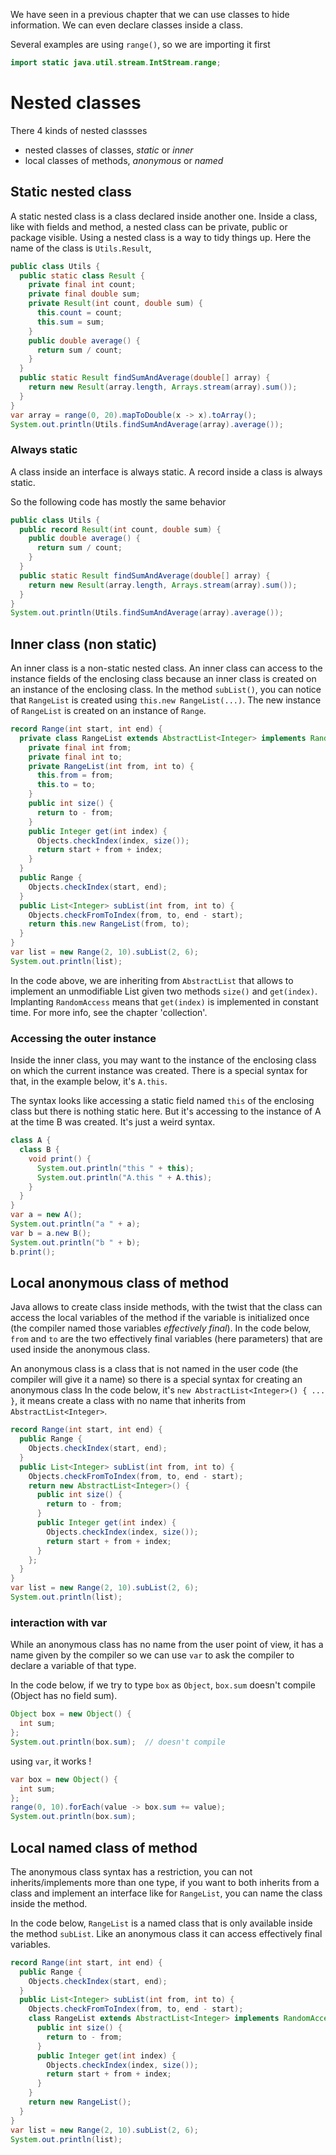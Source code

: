 We have seen in a previous chapter that we can use classes to hide information. 
We can even declare classes inside a class.

Several examples are using `range()`, so we are importing it first
```java
import static java.util.stream.IntStream.range;
```

# Nested classes

There 4 kinds of nested classses
- nested classes of classes, _static_ or _inner_
- local classes of methods, _anonymous_ or _named_

## Static nested class
A static nested class is a class declared inside another one.
Inside a class, like with fields and method, a nested class
can be private, public or package visible.
Using a nested class is a way to tidy things up.
Here the name of the class is `Utils.Result`,
```java
public class Utils {
  public static class Result {
    private final int count;
    private final double sum; 
    private Result(int count, double sum) {
      this.count = count;
      this.sum = sum;
    }
    public double average() {
      return sum / count;
    }
  }
  public static Result findSumAndAverage(double[] array) {
    return new Result(array.length, Arrays.stream(array).sum());
  }
}
var array = range(0, 20).mapToDouble(x -> x).toArray();
System.out.println(Utils.findSumAndAverage(array).average());
```


### Always static
A class inside an interface is always static.
A record inside a class is always static.

So the following code has mostly the same behavior
```java
public class Utils {
  public record Result(int count, double sum) {
    public double average() {
      return sum / count;
    }
  }
  public static Result findSumAndAverage(double[] array) {
    return new Result(array.length, Arrays.stream(array).sum());
  }
}
System.out.println(Utils.findSumAndAverage(array).average());
```


## Inner class (non static)
An inner class is a non-static nested class.
An inner class can access to the instance fields of the enclosing
class because an inner class is created on an instance of the
enclosing class.
In the method `subList()`, you can notice that `RangeList` is
created using `this.new RangeList(...)`. The new instance of
`RangeList` is created on an instance of `Range`.
```java
record Range(int start, int end) {
  private class RangeList extends AbstractList<Integer> implements RandomAccess {
    private final int from;
    private final int to;
    private RangeList(int from, int to) {
      this.from = from;
      this.to = to;
    }
    public int size() {
      return to - from;
    }
    public Integer get(int index) {
      Objects.checkIndex(index, size());
      return start + from + index;
    }
  }
  public Range {
    Objects.checkIndex(start, end);
  }
  public List<Integer> subList(int from, int to) {
    Objects.checkFromToIndex(from, to, end - start);
    return this.new RangeList(from, to);
  }
}
var list = new Range(2, 10).subList(2, 6);
System.out.println(list);
```

In the code above, we are inheriting from `AbstractList` that
allows to implement an unmodifiable List given two methods
`size()` and `get(index)`.
Implanting `RandomAccess` means that `get(index)` is implemented
in constant time. For more info, see the chapter 'collection'.


### Accessing the outer instance
Inside the inner class, you may want to the instance of
the enclosing class on which the current instance was created.
There is a special syntax for that, in the example below,
it's `A.this`. 

The syntax looks like accessing a static field named `this`
of the enclosing class but there is nothing static here.
But it's accessing to the instance of A at the time B was created.
It's just a weird syntax.
```java
class A {
  class B {
    void print() {
      System.out.println("this " + this);
      System.out.println("A.this " + A.this);
    }
  }
}
var a = new A();
System.out.println("a " + a);
var b = a.new B();
System.out.println("b " + b);
b.print();
```


## Local anonymous class of method
Java allows to create class inside methods, with the twist
that the class can access the local variables of the method if
the variable is initialized once (the compiler named those
variables _effectively final_).
In the code below, `from` and `to` are the two effectively
final variables (here parameters) that are used inside the
anonymous class.

An anonymous class is a class that is not named in the user code
(the compiler will give it a name) so there is a special syntax
for creating an anonymous class
In the code below, it's `new AbstractList<Integer>() { ... }`,
it means create a class with no name that inherits from
`AbstractList<Integer>`.
```java
record Range(int start, int end) {
  public Range {
    Objects.checkIndex(start, end);
  }
  public List<Integer> subList(int from, int to) {
    Objects.checkFromToIndex(from, to, end - start);
    return new AbstractList<Integer>() {
      public int size() {
        return to - from;
      }
      public Integer get(int index) {
        Objects.checkIndex(index, size());
        return start + from + index;
      }
    };
  }
}
var list = new Range(2, 10).subList(2, 6);
System.out.println(list);
```


### interaction with var
While an anonymous class has no name from the user point of view,
it has a name given by the compiler so we can use `var` to
ask the compiler to declare a variable of that type.

In the code below, if we try to type `box` as `Object`,
`box.sum` doesn't compile (Object has no field sum).
```java
Object box = new Object() {
  int sum;
};
System.out.println(box.sum);  // doesn't compile
```

using `var`, it works !
```java
var box = new Object() {
  int sum;
};
range(0, 10).forEach(value -> box.sum += value);
System.out.println(box.sum);
```


## Local named class of method
The anonymous class syntax has a restriction, you can not
inherits/implements more than one type, if you want to both
inherits from a class and implement an interface like
for `RangeList`, you can name the class inside the method. 

In the code below, `RangeList` is a named class that is only
available inside the method `subList`. Like an anonymous
class it can access effectively final variables.
```java
record Range(int start, int end) {
  public Range {
    Objects.checkIndex(start, end);
  }
  public List<Integer> subList(int from, int to) {
    Objects.checkFromToIndex(from, to, end - start);
    class RangeList extends AbstractList<Integer> implements RandomAccess {
      public int size() {
        return to - from;
      }
      public Integer get(int index) {
        Objects.checkIndex(index, size());
        return start + from + index;
      }
    }
    return new RangeList();
  }
}
var list = new Range(2, 10).subList(2, 6);
System.out.println(list);
```

